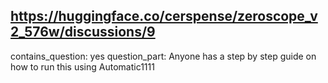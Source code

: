 ## https://huggingface.co/cerspense/zeroscope_v2_576w/discussions/9

contains_question: yes
question_part: Anyone has a step by step guide on how to run this using Automatic1111